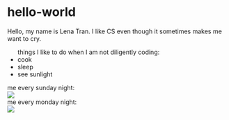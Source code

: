 # hello-world

Hello, my name is Lena Tran. I like CS even though it sometimes makes me want to cry.

<ul> things I like to do when I am not diligently coding:
<li> cook </li>
<li> sleep </li>
<li> see sunlight </li>
</ul>


me every sunday night:<br>
 <img src="https://thumbs.dreamstime.com/t/working-project-young-programmer-headphones-new-69422688.jpg"> <br>
me every monday night:
<br> <img src="http://www.smartcookielearning.com/wp-content/uploads/2011/05/happy-student.jpg"> <br>


